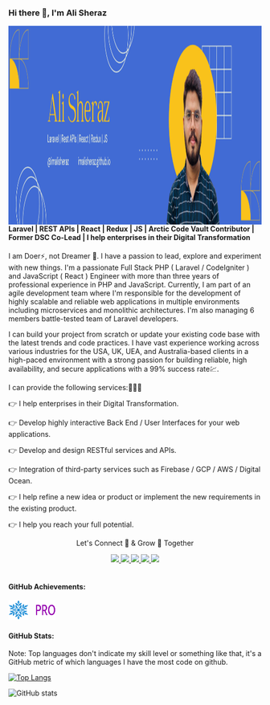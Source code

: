 <!--
**ImAliSheraz/ImAliSheraz** is a ✨ _special_ ✨ repository because its `README.md` (this file) appears on your GitHub profile.
-->

### Hi there 👋, I'm Ali Sheraz

<img align="right" alt="GIF" src="github-banner.png" width="1584" height="396" />

#### Laravel | REST APIs | React | Redux | JS | Arctic Code Vault Contributor | Former DSC Co-Lead | I help enterprises in their Digital Transformation

I am Doer⚡, not Dreamer 💭. I have a passion to lead, explore and experiment with new things. I'm a passionate Full Stack PHP ( Laravel / CodeIgniter ) and JavaScript ( React ) Engineer with more than three years of professional experience in PHP and JavaScript. Currently, I am part of an agile development team where I'm responsible for the development of highly scalable and reliable web applications in multiple environments including microservices and monolithic architectures. I'm also managing 6 members battle-tested team of Laravel developers.

I can build your project from scratch or update your existing code base with the latest trends and code practices. I have vast experience working across various industries for the USA, UK, UEA, and Australia-based clients in a high-paced environment with a strong passion for building reliable, high availability, and secure applications with a 99% success rate💹.

I can provide the following services:👨🏻‍💻

👉 I help enterprises in their Digital Transformation.

👉 Develop highly interactive Back End / User Interfaces for your web applications.

👉 Develop and design RESTful services and APIs.

👉 Integration of third-party services such as Firebase / GCP / AWS / Digital Ocean.

👉 I help refine a new idea or product or implement the new requirements in the existing product.

👉 I help you reach your full potential.

<div align="center">
<p align="center">Let's Connect &#129309; & Grow &#127793; Together </p>
<a href="https://www.linkedin.com/in/imalisheraz/">
    <img src="https://img.shields.io/badge/linkedin-%230077B5.svg?&style=for-the-badge&logo=linkedin&logoColor=white" />
</a>

<a href="mailto:imalisheraz@gmail.com">
    <img src="https://img.shields.io/badge/Gmail-BF211D?style=for-the-badge&logo=Google&logoColor=white" />
</a>

<a href="https://www.facebook.com/imalisheraz/">
    <img src="https://img.shields.io/badge/Facebook-1877F2?style=for-the-badge&logo=facebook&logoColor=white" />
</a>

<a href="https://www.instagram.com/imalisheraz/">
    <img src="https://img.shields.io/badge/Instagram-E4405F?style=for-the-badge&logo=instagram&logoColor=white" />
</a>

<a href="https://www.twitter.com/imalisheraz/">
    <img src="https://img.shields.io/badge/Twitter-1DA1F2?style=for-the-badge&logo=twitter&logoColor=white" />
</a>

</div>
<br/>

#### GitHub Achievements:

<a href='https://archiveprogram.github.com/'><img src='https://raw.githubusercontent.com/acervenky/animated-github-badges/master/assets/acbadge.gif' width='40' height='40'></a> <a href='https://github.com/pricing'><img src='https://raw.githubusercontent.com/acervenky/animated-github-badges/master/assets/pro.gif' width='40' height='40'></a>

#### GitHub Stats:

Note: Top languages don't indicate my skill level or something like that, it's a GitHub metric of which languages I have the most code on github.

[![Top Langs](https://github-readme-stats.vercel.app/api/top-langs/?username=imalisheraz&layout=compact&theme=dark)](https://github.com/anuraghazra/github-readme-stats)

![GitHub stats](https://github-readme-stats.vercel.app/api?username=ImAliSheraz&show_icons=true&hide_border=true&count_private=true&include_all_commits=true&theme=dark)

